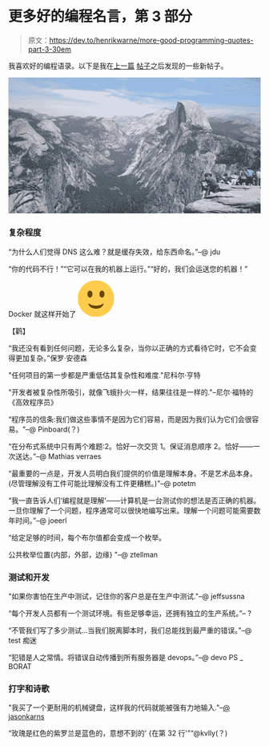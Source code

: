 # 更多好的编程名言，第 3 部分

> 原文：<https://dev.to/henrikwarne/more-good-programming-quotes-part-3-30em>

我喜欢好的编程语录。以下是我在[上一篇](https://dev.to/henrikwarne/more-good-programming-quotes-part-2-1o05) [帖子](https://henrikwarne.com/2016/04/17/more-good-programming-quotes/)之后发现的一些新帖子。

[![](img/2e011dc2b91488cf7837e3584641928b.png)](https://henrikwarne1.files.wordpress.com/2019/04/dsc_0623-e1554313767639.jpg)

### 复杂程度

“为什么人们觉得 DNS 这么难？就是缓存失效，给东西命名。”–@ jdu

“你的代码不行！”“它可以在我的机器上运行。”“好的，我们会运送您的机器！”

Docker 就这样开始了 [![🙂](img/2ea3454d48c385c4b31b2c45b77b4229.png)](https://res.cloudinary.com/practicaldev/image/fetch/s--zCyXRrdx--/c_limit%2Cf_auto%2Cfl_progressive%2Cq_auto%2Cw_880/https://s0.wp.com/wp-content/mu-plugins/wpcom-smileys/twemoji/2/72x72/1f642.png) 

【鹳】

“我还没有看到任何问题，无论多么复杂，当你以正确的方式看待它时，它不会变得更加复杂。”保罗·安德森

"任何项目的第一步都是严重低估其复杂性和难度."尼科尔·亨特

"开发者被复杂性所吸引，就像飞蛾扑火一样，结果往往是一样的."–尼尔·福特的《高效程序员》

“程序员的信条:我们做这些事情不是因为它们容易，而是因为我们认为它们会很容易。"–@ Pinboard(？)

“在分布式系统中只有两个难题:2。恰好一次交货 1。保证消息顺序 2。恰好——一次送达。”–@ Mathias verraes

“最重要的一点是，开发人员明白我们提供的价值是理解本身。不是艺术品本身。(尽管理解没有工件可能比理解没有工件更糟糕。)"–@ potetm

“我一直告诉人们‘编程就是理解’——计算机是一台测试你的想法是否正确的机器。一旦你理解了一个问题，程序通常可以很快地编写出来。理解一个问题可能需要数年时间。”–@ joeerl

“给定足够的时间，每个布尔值都会变成一个枚举。

公共枚举位置{内部，外部，边缘} "–@ ztellman

### 测试和开发

"如果你害怕在生产中测试，记住你的客户总是在生产中测试."–@ jeffsussna

“每个开发人员都有一个测试环境。有些足够幸运，还拥有独立的生产系统。”– ?

“不管我们写了多少测试…当我们脱离脚本时，我们总能找到最严重的错误。”–@ test 痴迷

“犯错是人之常情。将错误自动传播到所有服务器是 devops。”–@ devo PS _ BORAT

### 打字和诗歌

"我买了一个更耐用的机械键盘，这样我的代码就能被强有力地输入."–[@ jasonkarns](https://dev.to/jasonkarns)

“玫瑰是红色的紫罗兰是蓝色的，意想不到的' {在第 32 行'”“@kvlly(？)